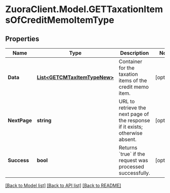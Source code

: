 # ZuoraClient.Model.GETTaxationItemsOfCreditMemoItemType

## Properties

Name | Type | Description | Notes
------------ | ------------- | ------------- | -------------
**Data** | [**List&lt;GETCMTaxItemTypeNew&gt;**](GETCMTaxItemTypeNew.md) | Container for the taxation items of the credit memo item.  | [optional] 
**NextPage** | **string** | URL to retrieve the next page of the response if it exists; otherwise absent.  | [optional] 
**Success** | **bool** | Returns &#x60;true&#x60; if the request was processed successfully. | [optional] 

[[Back to Model list]](../README.md#documentation-for-models) [[Back to API list]](../README.md#documentation-for-api-endpoints) [[Back to README]](../README.md)

